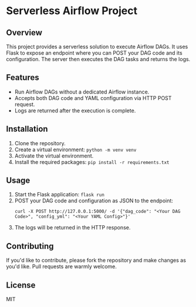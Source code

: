 Serverless Airflow Project
==========================

Overview
--------
This project provides a serverless solution to execute Airflow DAGs. It uses Flask to expose an endpoint where you can POST your DAG code and its configuration. The server then executes the DAG tasks and returns the logs.


Features
--------
- Run Airflow DAGs without a dedicated Airflow instance.
- Accepts both DAG code and YAML configuration via HTTP POST request.
- Logs are returned after the execution is complete.


Installation
------------
1. Clone the repository.
2. Create a virtual environment: `python -m venv venv`
3. Activate the virtual environment.
4. Install the required packages: `pip install -r requirements.txt`


Usage
-----
1. Start the Flask application: `flask run`
2. POST your DAG code and configuration as JSON to the endpoint:
    ```
    curl -X POST http://127.0.0.1:5000/ -d '{"dag_code": "<Your DAG Code>", "config_yml": "<Your YAML Config>"}'
    ```
3. The logs will be returned in the HTTP response.


Contributing
------------
If you'd like to contribute, please fork the repository and make changes as you'd like. Pull requests are warmly welcome.


License
-------
MIT

